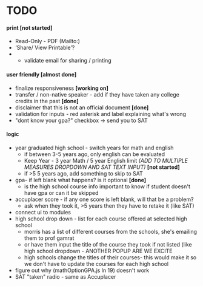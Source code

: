 # TODO

#### print **[not started]**
* Read-Only - PDF (Mailto:)
* ‘Share/ View Printable’?
* * validate email for sharing / printing

#### user friendly **[almost done]**
* finalize responsiveness **[working on]**
* transfer / non-native speaker - add if they have taken any college credits in the past **[done]**
* disclaimer that this is not an official document **[done]**
* validation for inputs - red asterisk and label explaining what's wrong
* "dont know your gpa?" checkbox -> send you to SAT

#### logic
* year  graduated high school - switch years for math and english
	* if between 3-5 years ago, only english can be evaluated
	* Keep Year - 3 year Math / 5 year English limit *(ADD TO MULTIPLE MEASURES DROPDOWN AND SAT TEXT INPUT)* **[not started]**
	* if >5 5 years ago, add something to skip to SAT
* gpa- if left blank what happens? is it optional **[done]**
	* is the high school course info important to know if student doesn't have gpa or can it be skipped
* accuplacer score - if any one score is left blank, will that be a problem?
	* ask when they took it, >5 years then they have to retake it (like SAT)
* connect ui to modules
* high school drop down - list for each course offered at selected high school
	* morris has a list of different courses from the schools, she's emailing them to prof gamrat
	* or have them input the title of the course they took if not listed (like high school dropdown - ANOTHER POPUP ARE WE EXCITE
	* high schools change the titles of their courses- this would make it so we don't have to update the courses for each high school
* figure out why (mathOptionGPA.js ln 19) doesn't work
* SAT "taken" radio - same as Accuplacer